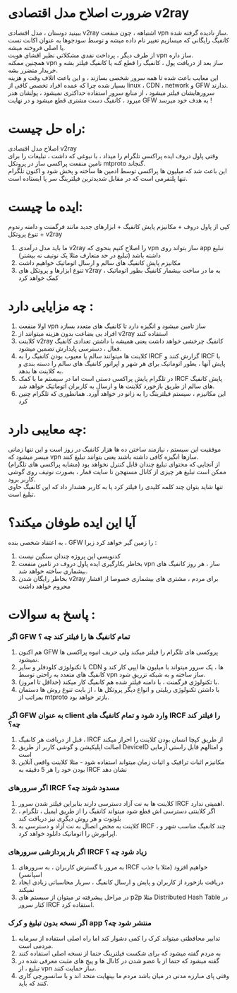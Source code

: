 # ضرورت اصلاح مدل اقتصادی v2ray

ببینید دوستان ، مدل اقتصادی v2ray اشتباهه ، چون منفعت vpn ساز نادیده گرفته شده.<br>
کانفیگ رایگانی که میسازیم تغییر نام داده میشه و توسط سودجوها به عنوان اکانت تست یا اصلی فروخته میشه.<br>
از طرف دیگر ، پرداخت نقدی مشکلاتی نظیر افشای هویت vpn ساز داره.<br>
همچنین ممکنه vpn ساز بعد از دریافت پول ، کانفیگ را قطع کنه یا کانفیگ فیلتر بشه و خریدار متضرر بشه.<br>
این معایب باعث شده تا همه سرور شخصی بسازند ، و این باعث اتلاف وقت و هزینه بسیار شده چرا که عمده افراد تخصص کافی از linux ، CDN ، network و GFW ندارند.<br>
سرورهایشان فیلتر میشود ، از منابع سرور استفاده حداکثری نمیشود ، پولشان هدر میرود ، کانفیگ دست مشتری قطع میشود و در نهایت GFW به هدف خود میرسد !<br>  

# راه حل چیست:
اصلاح مدل اقتصادی v2ray<br>
وقتی پاول دروف ایده پراکسی تلگرام را میداد ،  با نبوغی که داشت ، تبلیغات را برای تامین منفعت پراکسی ساز در پروتکل mtproto گنجاند.<br>
این باعث شد که میلیون ها پراکسی توسط ادمین ها ساخته و پخش شود و اکنون تلگرام تنها پلتفرمی است که در مقابل شدیدترین فیلترینگ سر پا ایستاده است.<br>

# ایده ما چیست:
کپی از پاول دروف + مکانیزم پایش کانفیگ + ابزارهای جدید مانند فرگمنت و دامنه رندوم + تنوع پروتکل v2ray<br>
1. ما باید مدل درآمدی v2ray را اصلاح کنیم بنحوی که vpn ساز بتواند روی app تبلیغ داشته باشد (تبلیغ در حد متعارف مثلا یک نوتیف نه بیشتر)
2. مکانیزم پایش کانفیگ های سالم و ارسال اتوماتیک خواهیم داشت
3. تنوع ابزارها و پروتکل های v2ray به ما در ساخت بیشمار کانفیگ بطور اتوماتیک ، کمک خواهد کرد


# چه مزایایی دارد : 
1. اولا منفعت vpn ساز تامین میشود و انگیزه دارد تا کانفیگ های متعدد بسازد<br>
2. افراد بی بضاعت بدون هزینه میتوانند از v2ray استفاده کنند<br>
3. کلاینت v2ray کانفیگ چرخشی خواهد داشت یعنی همیشه با داشتن تعدادی کانفیگ فعال ، دسترسی پایدارش تضمین میشود.<br>
4. کلاینت ها میتوانند سالم یا معیوب بودن کانفیگ را به IRCF گزارش کنند و IRCF با پایش آنها ، بطور اتوماتیک برای هر شهر و اپراتور کانفیگ های سالم را دسته بندی و به کلاینت ها بدهد.<br>
5. در تلگرام پایش پراکسی دستی است اما در سیستم ما با کمک IRCF پایش کانفیگ های سالم از طریق بازخورد کلاینت ها و ارسال به کاربران اتوماتیک خواهد شد.<br>
6. این مکانیزم ، سیستم فیلترینگ را به زانو در خواهد آورد. همانطوری که تلگرام چنین کرد<br>


# چه معایبی دارد: 
موفقیت این سیستم ، نیازمند ساختن ده ها هزار کانفیگ در روز است و این تنها زمانی میسر میشود که vpn سازها انگیزه کافی داشته باشند یعنی بتوانند تبلیغ کنند.<br> 
از آنجایی که محتوای تبلیغ چندان قابل کنترل نخواهد بود (مشابه پراکسی های تلگرام)<br>
ممکن است تبلیغ هر چیزی از کانال مستهجن تا سایت قمار ، بصورت نوتیف روی گوشی کاربر برود.<br>
تنها شاید بتوان چند کلمه کلیدی را فیلتر کرد یا به کاربر هشدار داد که این کانفیگ حاوی تبلیغ است.<br>


# آیا این ایده طوفان میکند؟
به اعتقاد شخصی بنده ، GFW را زمین گیر خواهد کرد زیرا :
1. کدنویسی این پروژه چندان سنگین نیست
2. بخاطر بکارگیری ایده پاول دروف در تامین منفعت vpn ساز ، هر روز کانفیگ های بیشماری ساخته خواهد شد. 
3. بخاطر رایگان شدن v2ray برای مردم ، مشتری های بیشماری خصوصا از اقشار محروم خواهد داشت

# پاسخ به سوالات :
### اگر GFW تمام کانفیگ ها را فیلتر کند چه ؟
1. هم اکنون GFW پروکسی های تلگرام را فیلتر میکند ولی حریف انبوه پراکسی ها نمیشود.
2. با تکنولوژی کلودفلر و سایر CDN ها ، یک سرور میتواند با میلیون ها ایپی کار کند و کانفیگ های متعدد به راحتی توسط vpn ساز ساخته و به شبکه تزریق شود.
3. با تکنولوژی فرگمنت ، با دامنه فیلتر شده هم کانفیگ کار میکند (حداقل تا امروز).
4. با داشتن تکنولوژی ریلیتی و انواع دیگر پروتکل ها ، از بابت تنوع روش ها دستمان بمراتب از mtproto بازتر خواهد بود.

### اگر GFW به عنوان client وارد شود و تمام کانفیگ های IRCF را فیلتر کند چه؟
1. قبل از دریافت هر کانفیگ ، IRCF از طریق کپچا انسان بودن کلاینت را احراز میکند
2. اصالت اپلیکیشن و گوشی کاربر از طریق DeviceID و امثالهم قابل راستی آزمایی است
3. مکانیزم اثبات ترافیک و اثبات زمان میتواند استفاده شود - مثلا کلاینت واقعی آنلاین بودن خود را هر 5 دقیقه به IRCF نشان دهد

### اگر سرورهای IRCF مسدود شوند چه؟
1. کلاینت ها به نت آزاد دسترسی دارند بنابراین فیلتر شدن سرور IRCF اهمیتی ندارد.
2. اگر کلاینتی دسترسی اش قطع شود میتواند کانفیگ را از طریق ایمیل ، تلگرام ، بلوتوث و هر روش دیگری نیز دریافت کند
3. کلاینت به محض اتصال به نت آزاد و دسترسی به IRCF ، چند کانفیگ مناسب شهر و اپراتورش را اتوماتیک دانلود خواهد کرد.

### اگر بار پردازشی سرورهای IRCF زیاد شود چه ؟
1. به مرور با گسترش کاربران ، به سرورهای IRCF خواهیم افزود (مثلا با جذب اسپانسر)
2. دریافت بازخورد از کاربران و پایش و ارسال کانفیگ ، سربار محاسباتی زیادی ایجاد نمیکند
3. در مراحل پیشرفته تر میتوان از سیستم های p2p مثلا Distributed Hash Table در کنار سرور IRCF استفاده کرد.

### اگر نسخه بدون تبلیغ و کرک app منتشر شود چه؟
1. تدابیر محافظتی میتواند کرک را کمی دشوار کند اما راه اصلی استفاده از سرمایه مردمی است.
2. به مردم گفته میشود که برای شکست فیلترینگ حتما از نسخه اصلی استفاده کنند
3. گفته میشود که حتما از با عضو شدن در کانال ها و پیج های مثبت معرفی شده در تبلیغ ، از vpn ساز حمایت کنند.
4. وقتی پای مبارزه مدنی در میان باشد مردم ما بینهایت متحد اند و با سانسورچی کاری کنند که باید.

